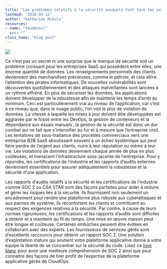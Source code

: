 ```yaml
---
title: "Les problèmes relatifs à la sécurité auxquels font face les entreprises SaaS"
lastmod: "2018-03-22"
author: "Katharine Mikula"
resources:
- name: "thumbnail"
  src: ""
class_name: "blog post"
---
```


<img src="/images/blog/post/161019_cybersecurity.jpg" class="main-blog-image">

<p>Ce n’est pas un secret ni une surprise que le manque de sécurité soit un problème croissant pour les entreprises SaaS qui possèdent entre elles, une énorme quantité de données. Les renseignements personnels des clients deviennent des marchandises précieuses, comme le pétrole, et cela attire l’attention des pirates informatiques. De nouvelles vulnérabilités sont découvertes quotidiennement et des attaques malveillantes sont lancées à un rythme effréné. En plus de sécuriser les données, les applications doivent développer de la robustesse afin de maintenir les temps d’arrêt au minimum. Ceci est particulièrement vrai au niveau de l’application, car c’est à ce niveau que, dans le nuage public, l’on voit le plus de violation de données. La vitesse à laquelle les mises à jour doivent être développées est aggravée par le fossé entre les DevOps, la gestion de conteneurs et la dépendance aux essais manuels ; la gestion de la sécurité est donc un dur combat qui ne fait que s’intensifier au fur et à mesure que l’entreprise croit. Les tentatives de sous-traitance des procédés commerciaux vers une entreprise B2B SaaS aboutissent souvent à un échec systémique qui peut faire perdre de l’argent aux clients, nuire à leur réputation ou même à leur vie. Les violations de données deviennent chaque année de plus en plus coûteuses, et menacent l’infrastructure sous-jacente de l’entreprise. Pour y répondre, les certifications de l’industrie et les rapports d’audits externes deviennent essentiels pour assurer adéquatement la robustesse et la sécurité d’une application.</p>

<p>Les rapports d’audits relatifs à la sécurité et les certifications de l’industrie comme SOC 2 ou CSA STAR sont des façons parfaites pour aider à réduire et gérer les risques liés à la sécurité. Ils fournissent non seulement un encadrement pour rendre une plateforme plus robuste aux cyberattaques et aux pannes de système, ils réconfortent les clients et contribuent au respect des exigences relatives à la sécurité. Par contre, à cause de leurs normes rigoureuses, les certifications et les rapports d’audits sont difficiles à obtenir et à maintenir au fil du temps. Une mise en œuvre maison peut être longue et coûteuse. Certaines embûches peuvent être évitées en collaborant avec des experts. Les fournisseurs de services gérés sont d’excellents raccourcis pour obtenir un rapport SOC 2. Une solution d’exploitation mature qui soutient votre plateforme applicative donne à votre équipe la liberté de se concentrer sur la sécurité du code. Lisez ce <a href="https://www.cloudops.com/fr/ressources/documents-reference/en-route-vers-le-saas/" target="_blank">livre blanc</a> pour avoir une meilleure compréhension de SOC 2 ainsi que pour connaitre des façons de tirer profit de l’expertise de la plateforme applicative gérée de CloudOps.</p>